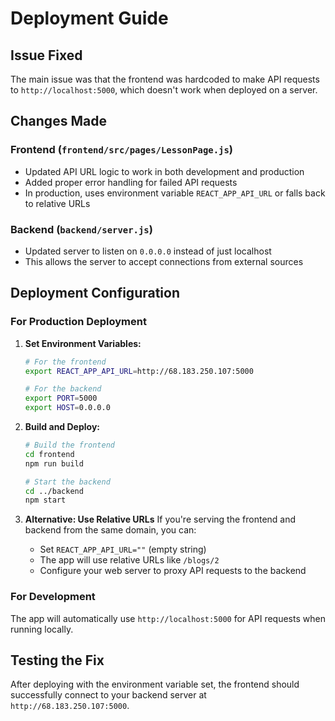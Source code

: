 # Deployment Guide

## Issue Fixed
The main issue was that the frontend was hardcoded to make API requests to `http://localhost:5000`, which doesn't work when deployed on a server.

## Changes Made

### Frontend (`frontend/src/pages/LessonPage.js`)
- Updated API URL logic to work in both development and production
- Added proper error handling for failed API requests
- In production, uses environment variable `REACT_APP_API_URL` or falls back to relative URLs

### Backend (`backend/server.js`)
- Updated server to listen on `0.0.0.0` instead of just localhost
- This allows the server to accept connections from external sources

## Deployment Configuration

### For Production Deployment

1. **Set Environment Variables:**
   ```bash
   # For the frontend
   export REACT_APP_API_URL=http://68.183.250.107:5000
   
   # For the backend
   export PORT=5000
   export HOST=0.0.0.0
   ```

2. **Build and Deploy:**
   ```bash
   # Build the frontend
   cd frontend
   npm run build
   
   # Start the backend
   cd ../backend
   npm start
   ```

3. **Alternative: Use Relative URLs**
   If you're serving the frontend and backend from the same domain, you can:
   - Set `REACT_APP_API_URL=""` (empty string)
   - The app will use relative URLs like `/blogs/2`
   - Configure your web server to proxy API requests to the backend

### For Development
The app will automatically use `http://localhost:5000` for API requests when running locally.

## Testing the Fix
After deploying with the environment variable set, the frontend should successfully connect to your backend server at `http://68.183.250.107:5000`.
